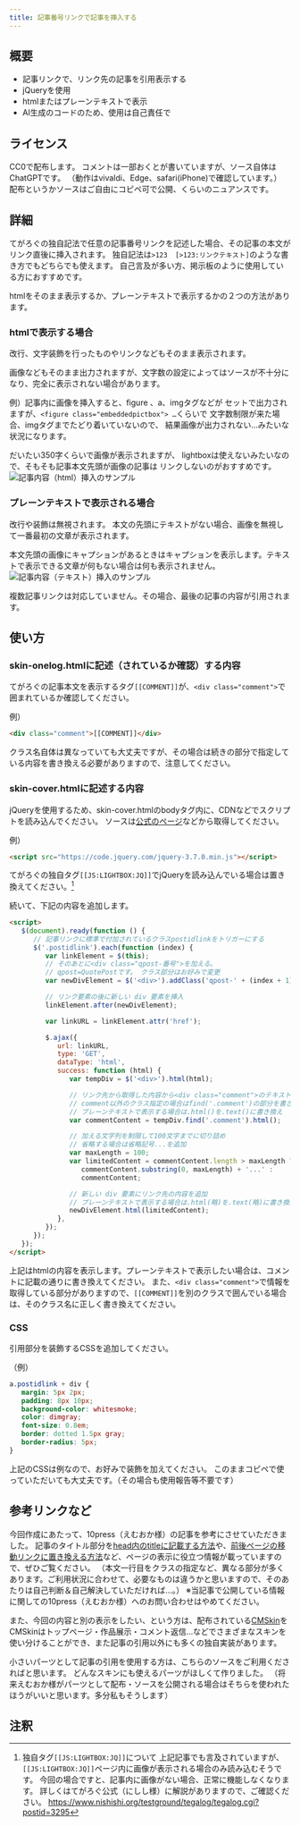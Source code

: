```yaml
---
title: 記事番号リンクで記事を挿入する
---
```

## 概要
- 記事リンクで、リンク先の記事を引用表示する
- jQueryを使用
- htmlまたはプレーンテキストで表示
- AI生成のコードのため、使用は自己責任で

## ライセンス
CC0で配布します。
コメントは一部おくとが書いていますが、ソース自体はChatGPTです。
（動作はvivaldi、Edge、safari(iPhone)で確認しています。）
配布というかソースはご自由にコピペ可で公開、くらいのニュアンスです。


## 詳細
てがろぐの独自記法で任意の記事番号リンクを記述した場合、その記事の本文がリンク直後に挿入されます。
独自記法は`>123`　`[>123:リンクテキスト]`のような書き方でもどちらでも使えます。
自己言及が多い方、掲示板のように使用している方におすすめです。

htmlをそのまま表示するか、プレーンテキストで表示するかの２つの方法があります。

### htmlで表示する場合
改行、文字装飾を行ったものやリンクなどもそのまま表示されます。

画像などもそのまま出力されますが、文字数の設定によってはソースが不十分になり、完全に表示されない場合があります。

例）記事内に画像を挿入すると、figure 、a、imgタグなどが
セットで出力されますが、`<figure class="embeddedpictbox"> …`くらいで
文字数制限が来た場合、imgタグまでたどり着いていないので、
結果画像が出力されない…みたいな状況になります。

だいたい350字くらいで画像が表示されますが、
lightboxは使えないみたいなので、そもそも記事本文先頭が画像の記事は
リンクしないのがおすすめです。
![記事内容（html）挿入のサンプル](../../../../assets/img/article/quote_01.png)

### プレーンテキストで表示される場合
改行や装飾は無視されます。
本文の先頭にテキストがない場合、画像を無視して一番最初の文章が表示されます。

本文先頭の画像にキャプションがあるときはキャプションを表示します。テキストで表示できる文章が何もない場合は何も表示されません。
![記事内容（テキスト）挿入のサンプル](../../../../assets/img/article/quote_01.png)

複数記事リンクは対応していません。その場合、最後の記事の内容が引用されます。

## 使い方

### skin-onelog.htmlに記述（されているか確認）する内容
てがろぐの記事本文を表示するタグ`[[COMMENT]]`が、`<div class="comment">`で囲まれているか確認してください。

例）
```html
<div class="comment">[[COMMENT]]</div>
```
クラス名自体は異なっていても大丈夫ですが、その場合は続きの部分で指定している内容を書き換える必要がありますので、注意してください。


### skin-cover.htmlに記述する内容
jQueryを使用するため、skin-cover.htmlのbodyタグ内に、CDNなどでスクリプトを読み込んでください。
ソースは[公式のページ](https://releases.jquery.com)などから取得してください。

例）
```html
<script src="https://code.jquery.com/jquery-3.7.0.min.js"></script>
```

てがろぐの独自タグ`[[JS:LIGHTBOX:JQ]]`でjQueryを読み込んでいる場合は置き換えてください。[^1]

続いて、下記の内容を追加します。

```html
<script>
   $(document).ready(function () {
      // 記事リンクに標準で付加されているクラスpostidlinkをトリガーにする
      $('.postidlink').each(function (index) {
         var linkElement = $(this);
         // そのあとに<div class="qpost-番号">を加える。
         // qpost=QuotePostです。 クラス部分はお好みで変更
         var newDivElement = $('<div>').addClass('qpost-' + (index + 1));

         // リンク要素の後に新しい div 要素を挿入
         linkElement.after(newDivElement);

         var linkURL = linkElement.attr('href');

         $.ajax({
            url: linkURL,
            type: 'GET',
            dataType: 'html',
            success: function (html) {
               var tempDiv = $('<div>').html(html);

               // リンク先から取得した内容から<div class="comment">のテキストを抽出
               // comment以外のクラス指定の場合はfind('.comment')の部分を書き換え
               // プレーンテキストで表示する場合は.html()を.text()に書き換え
               var commentContent = tempDiv.find('.comment').html();

               // 加える文字列を制限して100文字までに切り詰め
               // 省略する場合は省略記号...を追加
               var maxLength = 100;
               var limitedContent = commentContent.length > maxLength ?
                  commentContent.substring(0, maxLength) + '...' :
                  commentContent;

               // 新しい div 要素にリンク先の内容を追加
               // プレーンテキストで表示する場合は.html(略)を.text(略)に書き換え
               newDivElement.html(limitedContent);
            },
         });
      });
   });
</script>
```
上記はhtmlの内容を表示します。プレーンテキストで表示したい場合は、コメントに記載の通りに書き換えてください。
また、`<div class="comment">`で情報を取得している部分がありますので、`[[COMMENT]]`を別のクラスで囲んでいる場合は、そのクラス名に正しく書き換えてください。

### CSS
引用部分を装飾するCSSを追加してください。

（例）
```css
a.postidlink + div {
   margin: 5px 2px;
   padding: 8px 10px;
   background-color: whitesmoke;
   color: dimgray;
   font-size: 0.8em;
   border: dotted 1.5px gray;
   border-radius: 5px;
}
```
上記のCSSは例なので、お好みで装飾を加えてください。
このままコピペで使っていただいても大丈夫です。（その場合も使用報告等不要です）

## 参考リンクなど
今回作成にあたって、10press（えむおか様）の記事を参考にさせていただきました。
記事のタイトル部分を[head内のtitleに記載する方法](https://10prs.com/view/57)や、[前後ページの移動リンクに置き換える方法](https://10prs.com/view/58)など、ページの表示に役立つ情報が載っていますので、ぜひご覧ください。
（本文一行目をクラスの指定など、異なる部分が多くあります。ご利用状況に合わせて、必要なものは違うかと思いますので、そのあたりは自己判断＆自己解決していただければ…。）
※当記事で公開している情報に関しての10press（えむおか様）へのお問い合わせはやめてください。

また、今回の内容と別の表示をしたい、という方は、配布されている[CMSkin](https://10prs.com/web-tips/tegalog/download/CMSkin)を
CMSkinはトップページ・作品展示・コメント返信…などでさまざまなスキンを使い分けることができ、また記事の引用以外にも多くの独自実装があります。

小さいパーツとして記事の引用を使用する方は、こちらのソースをご利用くださればと思います。
どんなスキンにも使えるパーツがほしくて作りました。
（将来えむおか様がパーツとして配布・ソースを公開される場合はそちらを使われたほうがいいと思います。多分私もそうします）

## 注釈

[^1]:独自タグ`[[JS:LIGHTBOX:JQ]]`について
上記記事でも言及されていますが、`[[JS:LIGHTBOX:JQ]]`ページ内に画像が表示される場合のみ読み込むそうです。
今回の場合ですと、記事内に画像がない場合、正常に機能しなくなります。
詳しくはてがろぐ公式（にしし様）に解説がありますので、ご確認ください。
https://www.nishishi.org/testground/tegalog/tegalog.cgi?postid=3295